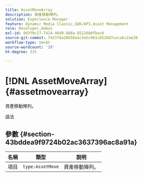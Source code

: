 ```yaml
---
title: AssetMoveArray
description: 資產移動陣列。
solution: Experience Manager
feature: Dynamic Media Classic,SDK/API,Asset Management
role: Developer,Admin
exl-id: 9d3f0c27-7414-46d9-888a-85226b0fbac6
source-git-commit: f42378a20b58e4c5ebc961c6526d7cecabc2ae38
workflow-type: tm+mt
source-wordcount: '19'
ht-degree: 31%

---
```


# [!DNL AssetMoveArray]{#assetmovearray}

資產移動陣列。

語法

## 參數 {#section-43bddea9f9724b02ac3637396ac8a91a}

| 名稱 | 類型 | 說明 |
|---|---|---|
| 項目 | `type:AssetMove` | 資產移動陣列。 |
